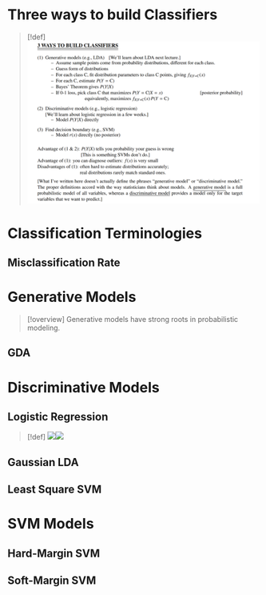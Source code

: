 # Three ways to build Classifiers
> [!def]
> ![](1_Classification.assets/image-20240227090402619.png)




# Classification Terminologies
## Misclassification Rate




# Generative Models
> [!overview]
> Generative models have strong roots in probabilistic modeling.


## GDA





# Discriminative Models
## Logistic Regression
> [!def]
> ![](3_Regression&Reparametrization.assets/image-20240226233341445.png)![](3_Regression&Reparametrization.assets/image-20240226233353411.png)


## Gaussian LDA


## Least Square SVM





# SVM Models
## Hard-Margin SVM





## Soft-Margin SVM



















